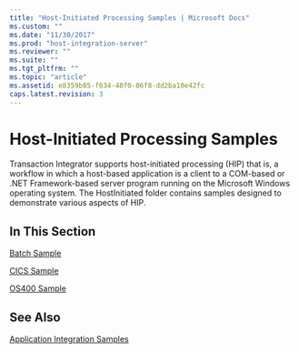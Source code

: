 ```yaml
---
title: "Host-Initiated Processing Samples | Microsoft Docs"
ms.custom: ""
ms.date: "11/30/2017"
ms.prod: "host-integration-server"
ms.reviewer: ""
ms.suite: ""
ms.tgt_pltfrm: ""
ms.topic: "article"
ms.assetid: e8359b85-f634-48f0-86f8-dd2ba10e42fc
caps.latest.revision: 3
---
```

# Host-Initiated Processing Samples
Transaction Integrator supports host-initiated processing (HIP) that is, a workflow in which a host-based application is a client to a COM-based or .NET Framework-based server program running on the Microsoft Windows operating system. The HostInitiated folder contains samples designed to demonstrate various aspects of HIP.  
  
## In This Section  
 [Batch Sample](../HIS2010/batch-sample.md)  
  
 [CICS Sample](../HIS2010/cics-sample.md)  
  
 [OS400 Sample](../HIS2010/os400-sample.md)  
  
## See Also  
 [Application Integration Samples](../HIS2010/application-integration-samples.md)